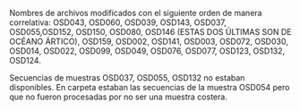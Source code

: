Nombres de archivos modificados con el siguiente orden de manera correlativa:
OSD043, OSD060, OSD039, OSD143, OSD037, OSD055,OSD152, OSD150, OSD080, OSD146 (ESTAS DOS ÚLTIMAS SON DE OCÉANO ÁRTICO), OSD159, OSD002, OSD141, OSD003, OSD072, OSD030, OSD014, OSD022, OSD099, OSD049, OSD076, OSD077, OSD123, OSD132, OSD124.

Secuencias de muestras OSD037, OSD055, OSD132 no estaban disponibles. En carpeta estaban las secuencias de la muestra OSD054 pero que no fueron procesadas por no ser una muestra costera.
